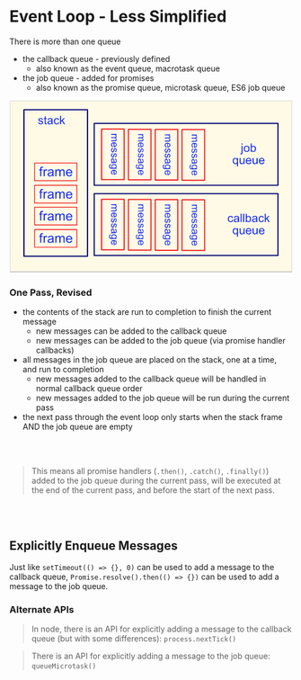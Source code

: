 # Event Loop - Less Simplified

There is more than one queue

- the callback queue - previously defined
  - also known as the event queue, macrotask queue
- the job queue - added for promises
  - also known as the promise queue, microtask queue, ES6 job queue

![callbackAndJobQueues.png](callbackAndJobQueues.png)

### One Pass, Revised

- the contents of the stack are run to completion to finish the current message
  - new messages can be added to the callback queue
  - new messages can be added to the job queue (via promise handler callbacks)
- all messages in the job queue are placed on the stack, one at a time, and run to completion
  - new messages added to the callback queue will be handled in normal callback queue order
  - new messages added to the job queue will be run during the current pass
- the next pass through the event loop only starts when the stack frame AND the job queue are empty

<br/><br/>

> This means all promise handlers (`.then()`, `.catch()`, `.finally()`) added to the job queue
> during the current pass, will be executed at the end of the
> current pass, and before the start of the next pass.

<br/><br/>

## Explicitly Enqueue Messages

Just like `setTimeout(() => {}, 0)` can be used to add a message to the callback queue,
`Promise.resolve().then(() => {})` can be used to add a message to the job queue.

### Alternate APIs

> In node, there is an API for explicitly adding a message to the callback queue
> (but with some differences): `process.nextTick()`

> There is an API for explicitly adding a message to the job queue: `queueMicrotask()`

<br/><br/><br/><br/>
